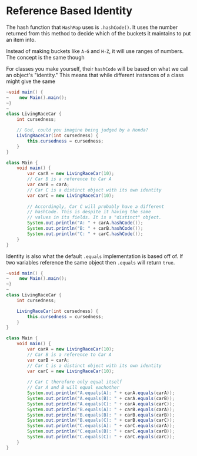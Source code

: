# Reference Based Identity

The hash function that `HashMap` uses is `.hashCode()`. It uses the number
returned from this method to decide which of the buckets it maintains
to put an item into.

Instead of making buckets like `A-G` and `H-Z`, it will use ranges of numbers. The concept is the
same though

For classes you make yourself, their `hashCode` will be based on what we call an object's
"identity." This means that while different instances of a class might give the same 


```java
~void main() {
~    new Main().main();    
~}
~
class LivingRaceCar {
    int cursedness;

    // God, could you imagine being judged by a Honda?
    LivingRaceCar(int cursedness) {
        this.cursedness = cursedness;
    }
}

class Main {
    void main() {
        var carA = new LivingRaceCar(10);
        // Car B is a reference to Car A
        var carB = carA;
        // Car C is a distinct object with its own identity
        var carC = new LivingRaceCar(10);
        
        // Accordingly, Car C will probably have a different
        // hashCode. This is despite it having the same
        // values in its fields. It is a "distinct" object.
        System.out.println("A: " + carA.hashCode());
        System.out.println("B: " + carB.hashCode());
        System.out.println("C: " + carC.hashCode());
    }
}
```

Identity is also what the default `.equals` implementation is based off of. 
If two variables reference the same object then `.equals` will return `true`.

```java
~void main() {
~    new Main().main();    
~}
~
class LivingRaceCar {
    int cursedness;

    LivingRaceCar(int cursedness) {
        this.cursedness = cursedness;
    }
}

class Main {
    void main() {
        var carA = new LivingRaceCar(10);
        // Car B is a reference to Car A
        var carB = carA;
        // Car C is a distinct object with its own identity
        var carC = new LivingRaceCar(10);
        
        // Car C therefore only equal itself
        // Car A and B will equal eachother
        System.out.println("A.equals(A): " + carA.equals(carA));
        System.out.println("A.equals(B): " + carA.equals(carB));
        System.out.println("A.equals(C): " + carA.equals(carC));
        System.out.println("B.equals(A): " + carB.equals(carA));
        System.out.println("B.equals(B): " + carB.equals(carB));
        System.out.println("B.equals(C): " + carB.equals(carC));
        System.out.println("C.equals(A): " + carC.equals(carA));
        System.out.println("C.equals(B): " + carC.equals(carB));
        System.out.println("C.equals(C): " + carC.equals(carC));
    }
}
```